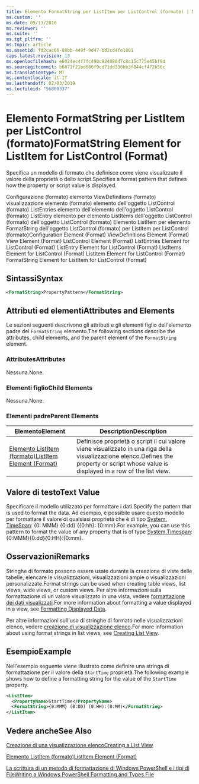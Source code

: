 ```yaml
---
title: Elemento FormatString per ListItem per ListControl (formato) | Microsoft Docs
ms.custom: ''
ms.date: 09/13/2016
ms.reviewer: ''
ms.suite: ''
ms.tgt_pltfrm: ''
ms.topic: article
ms.assetid: fd2cac66-88bb-449f-9d47-bd2cd4fe1801
caps.latest.revision: 13
ms.openlocfilehash: e6024ec4f7fc490c92408047c8c15c775e45bf9d
ms.sourcegitcommit: b6871f21bd666f9cd71dd336bb3f844cf472b56c
ms.translationtype: MT
ms.contentlocale: it-IT
ms.lasthandoff: 02/03/2019
ms.locfileid: "56860337"
---
```

# <a name="formatstring-element-for-listitem-for-listcontrol--format"></a><span data-ttu-id="a7df3-102">Elemento FormatString per ListItem per ListControl (formato)</span><span class="sxs-lookup"><span data-stu-id="a7df3-102">FormatString Element for ListItem for ListControl  (Format)</span></span>

<span data-ttu-id="a7df3-103">Specifica un modello di formato che definisce come viene visualizzato il valore della proprietà o dello script.</span><span class="sxs-lookup"><span data-stu-id="a7df3-103">Specifies a format pattern that defines how the property or script value is displayed.</span></span>

<span data-ttu-id="a7df3-104">Configurazione (formato) elemento ViewDefinitions (formato) visualizzazione elemento (formato) elemento dell'oggetto ListControl (formato) ListEntries elemento dell'elemento dell'oggetto ListControl (formato) ListEntry elemento per elemento ListItems dell'oggetto ListControl (formato) dell'oggetto ListControl (formato) Elemento ListItem per elemento FormatString dell'oggetto ListControl (formato) per ListItem per ListControl (formato)</span><span class="sxs-lookup"><span data-stu-id="a7df3-104">Configuration Element (Format) ViewDefinitions Element (Format) View Element (Format) ListControl Element (Format) ListEntries Element for ListControl (Format) ListEntry Element for ListControl (Format) ListItems Element for ListControl (Format) ListItem Element for ListControl (Format) FormatString Element for ListItem for ListControl (Format)</span></span>

## <a name="syntax"></a><span data-ttu-id="a7df3-105">Sintassi</span><span class="sxs-lookup"><span data-stu-id="a7df3-105">Syntax</span></span>

```xml
<FormatString>PropertyPattern</FormatString>
```

## <a name="attributes-and-elements"></a><span data-ttu-id="a7df3-106">Attributi ed elementi</span><span class="sxs-lookup"><span data-stu-id="a7df3-106">Attributes and Elements</span></span>

<span data-ttu-id="a7df3-107">Le sezioni seguenti descrivono gli attributi e gli elementi figlio dell'elemento padre del `FormatString` elemento.</span><span class="sxs-lookup"><span data-stu-id="a7df3-107">The following sections describe the attributes, child elements, and the parent element of the `FormatString` element.</span></span>

### <a name="attributes"></a><span data-ttu-id="a7df3-108">Attributes</span><span class="sxs-lookup"><span data-stu-id="a7df3-108">Attributes</span></span>

<span data-ttu-id="a7df3-109">Nessuna.</span><span class="sxs-lookup"><span data-stu-id="a7df3-109">None.</span></span>

### <a name="child-elements"></a><span data-ttu-id="a7df3-110">Elementi figlio</span><span class="sxs-lookup"><span data-stu-id="a7df3-110">Child Elements</span></span>

<span data-ttu-id="a7df3-111">Nessuna.</span><span class="sxs-lookup"><span data-stu-id="a7df3-111">None.</span></span>

### <a name="parent-elements"></a><span data-ttu-id="a7df3-112">Elementi padre</span><span class="sxs-lookup"><span data-stu-id="a7df3-112">Parent Elements</span></span>

|<span data-ttu-id="a7df3-113">Elemento</span><span class="sxs-lookup"><span data-stu-id="a7df3-113">Element</span></span>|<span data-ttu-id="a7df3-114">Description</span><span class="sxs-lookup"><span data-stu-id="a7df3-114">Description</span></span>|
|-------------|-----------------|
|[<span data-ttu-id="a7df3-115">Elemento ListItem (formato)</span><span class="sxs-lookup"><span data-stu-id="a7df3-115">ListItem Element (Format)</span></span>](./listitem-element-for-listitems-for-listcontrol-format.md)|<span data-ttu-id="a7df3-116">Definisce proprietà o script il cui valore viene visualizzato in una riga della visualizzazione elenco.</span><span class="sxs-lookup"><span data-stu-id="a7df3-116">Defines the property or script whose value is displayed in a row of the list view.</span></span>|

## <a name="text-value"></a><span data-ttu-id="a7df3-117">Valore di testo</span><span class="sxs-lookup"><span data-stu-id="a7df3-117">Text Value</span></span>

<span data-ttu-id="a7df3-118">Specificare il modello utilizzato per formattare i dati.</span><span class="sxs-lookup"><span data-stu-id="a7df3-118">Specify the pattern that is used to format the data.</span></span> <span data-ttu-id="a7df3-119">Ad esempio, è possibile usare questo modello per formattare il valore di qualsiasi proprietà che è di tipo [System. TimeSpan](/dotnet/api/System.TimeSpan): {0: MMM} {0:dd} {{0:hh}: {0:mm}.</span><span class="sxs-lookup"><span data-stu-id="a7df3-119">For example, you can use this pattern to format the value of any property that is of type [System.Timespan](/dotnet/api/System.TimeSpan): {0:MMM}{0:dd}{0:HH}:{0:mm}.</span></span>

## <a name="remarks"></a><span data-ttu-id="a7df3-120">Osservazioni</span><span class="sxs-lookup"><span data-stu-id="a7df3-120">Remarks</span></span>

<span data-ttu-id="a7df3-121">Stringhe di formato possono essere usate durante la creazione di viste delle tabelle, elencare le visualizzazioni, visualizzazioni ampie o visualizzazioni personalizzate.</span><span class="sxs-lookup"><span data-stu-id="a7df3-121">Format strings can be used when creating table views, list views, wide views, or custom views.</span></span> <span data-ttu-id="a7df3-122">Per altre informazioni sulla formattazione di un valore visualizzato in una vista, vedere [formattazione dei dati visualizzati](./formatting-displayed-data.md).</span><span class="sxs-lookup"><span data-stu-id="a7df3-122">For more information about formatting a value displayed in a view, see [Formatting Displayed Data](./formatting-displayed-data.md).</span></span>

<span data-ttu-id="a7df3-123">Per altre informazioni sull'uso di stringhe di formato nelle visualizzazioni elenco, vedere [creazione di visualizzazione elenco](./creating-a-list-view.md).</span><span class="sxs-lookup"><span data-stu-id="a7df3-123">For more information about using format strings in list views, see [Creating List View](./creating-a-list-view.md).</span></span>

## <a name="example"></a><span data-ttu-id="a7df3-124">Esempio</span><span class="sxs-lookup"><span data-stu-id="a7df3-124">Example</span></span>

<span data-ttu-id="a7df3-125">Nell'esempio seguente viene illustrato come definire una stringa di formattazione per il valore della `StartTime` proprietà.</span><span class="sxs-lookup"><span data-stu-id="a7df3-125">The following example shows how to define a formatting string for the value of the `StartTime` property.</span></span>

```xml
<ListItem>
  <PropertyName>StartTime</PropertyName>
  <FormatString>{0:MMM} (0:DD) (0:HH):(0:MM)</FormatString>
</ListItem>
```

## <a name="see-also"></a><span data-ttu-id="a7df3-126">Vedere anche</span><span class="sxs-lookup"><span data-stu-id="a7df3-126">See Also</span></span>

[<span data-ttu-id="a7df3-127">Creazione di una visualizzazione elenco</span><span class="sxs-lookup"><span data-stu-id="a7df3-127">Creating a List View</span></span>](./creating-a-list-view.md)

[<span data-ttu-id="a7df3-128">Elemento ListItem (formato)</span><span class="sxs-lookup"><span data-stu-id="a7df3-128">ListItem Element (Format)</span></span>](./listitem-element-for-listitems-for-listcontrol-format.md)

[<span data-ttu-id="a7df3-129">La scrittura di un metodo di formattazione di Windows PowerShell e i tipi di File</span><span class="sxs-lookup"><span data-stu-id="a7df3-129">Writing a Windows PowerShell Formatting and Types File</span></span>](./writing-a-powershell-formatting-file.md)
